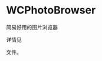 # WCPhotoBrowser

简易好用的图片浏览器





详情见

[LICENSE​]: https://github.com/MeetDay/WCPhotoBrowser/blob/master/LICENSE

文件。